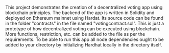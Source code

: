 This project demonstrates the creation of a decentralized voting app using blockchain principles.
The backend of the app is written in Solidity and deployed on Ethereum mainnet using Hardat. Its source code can be found in the folder "contracts" in the file named "votingcontract.sol".
This is just a prototype of how decentralized voting can be executed using blockchain. More functions, restriction, etc. can be added to the file as per the requirements.
To be able to run this app all node dependencies ought to be added to your directory by initializing Hardhat locally in the directory itself.
